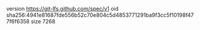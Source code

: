 version https://git-lfs.github.com/spec/v1
oid sha256:4941e81687fde556b52c70e804c5d4853771291ba9f3cc5f10198f477f6f6358
size 7268
